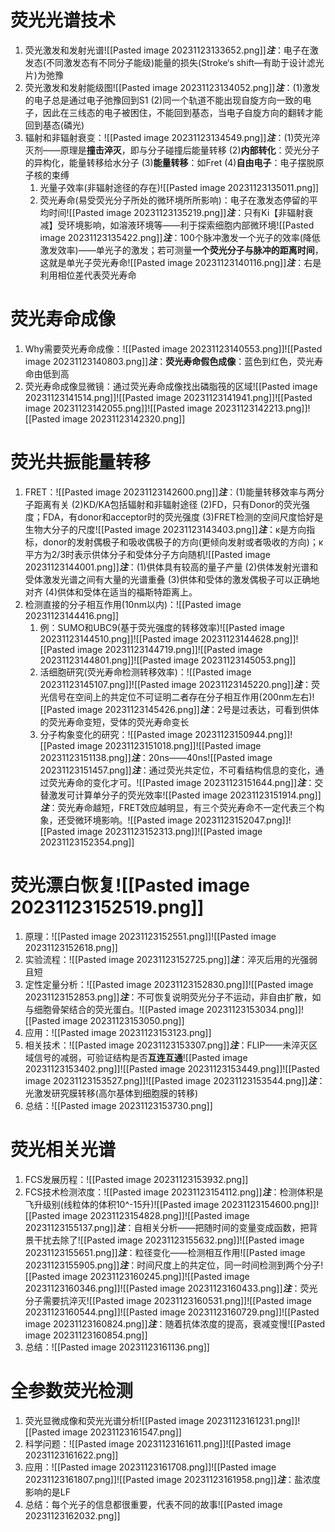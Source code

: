 # 荧光光谱技术
1. 荧光激发和发射光谱![[Pasted image 20231123133652.png]]***注***：电子在激发态(不同激发态有不同分子能级)能量的损失(Stroke‘s shift—有助于设计滤光片)为弛豫
2. 荧光激发和发射能级图![[Pasted image 20231123134052.png]]***注***：(1)激发的电子总是通过电子弛豫回到S1 (2)同一个轨道不能出现自旋方向一致的电子，因此在三线态的电子被困住，不能回到基态，当电子自旋方向的翻转才能回到基态(磷光)
3. 辐射和非辐射衰变：![[Pasted image 20231123134549.png]]***注***：(1)荧光淬灭剂——原理是**撞击淬灭**，即与分子碰撞后能量转移 (2)**内部转化**：荧光分子的异构化，能量转移给水分子 (3)**能量转移**：如Fret  (4)**自由电子**：电子摆脱原子核的束缚
	1. 光量子效率(非辐射途径的存在)![[Pasted image 20231123135011.png]]
	2. 荧光寿命(易受荧光分子所处的微环境所所影响)：电子在激发态停留的平均时间![[Pasted image 20231123135219.png]]***注***：只有Ki【非辐射衰减】受环境影响，如溶液环境等——利于探索细胞内部微环境![[Pasted image 20231123135422.png]]***注***：100个脉冲激发一个光子的效率(降低激发效率)——单光子的激发；若可测量**一个荧光分子与脉冲的距离时间**，这就是单光子荧光寿命![[Pasted image 20231123140116.png]]***注***：右是利用相位差代表荧光寿命

# 荧光寿命成像
1. Why需要荧光寿命成像：![[Pasted image 20231123140553.png]]![[Pasted image 20231123140803.png]]***注***：**荧光寿命假色成像**：蓝色到红色，荧光寿命由低到高
2. 荧光寿命成像显微镜：通过荧光寿命成像找出磷脂筏的区域![[Pasted image 20231123141514.png]]![[Pasted image 20231123141941.png]]![[Pasted image 20231123142055.png]]![[Pasted image 20231123142213.png]]![[Pasted image 20231123142320.png]]

# 荧光共振能量转移
1. FRET：![[Pasted image 20231123142600.png]]***注***：(1)能量转移效率与两分子距离有关  (2)KD/KA包括辐射和非辐射途径   (2)FD，只有Donor的荧光强度；FDA，有donor和acceptor时的荧光强度   (3)FRET检测的空间尺度恰好是生物大分子的尺度![[Pasted image 20231123143403.png]]***注***：κ是方向指标，donor的发射偶极子和吸收偶极子的方向(更倾向发射或者吸收的方向)；κ平方为2/3时表示供体分子和受体分子方向随机![[Pasted image 20231123144001.png]]***注***：(1)供体具有较高的量子产量 (2)供体发射光谱和受体激发光谱之间有大量的光谱重叠 (3)供体和受体的激发偶极子可以正确地对齐 (4)供体和受体在适当的福斯特距离上。
2. 检测直接的分子相互作用(10nm以内)：![[Pasted image 20231123144416.png]]
	1. 例：SUMO和UBC9(基于荧光强度的转移效率)![[Pasted image 20231123144510.png]]![[Pasted image 20231123144628.png]]![[Pasted image 20231123144719.png]]![[Pasted image 20231123144801.png]]![[Pasted image 20231123145053.png]]
	2. 活细胞研究(荧光寿命检测转移效率)：![[Pasted image 20231123145107.png]]![[Pasted image 20231123145220.png]]***注***：荧光信号在空间上的共定位不可证明二者存在分子相互作用(200nm左右)![[Pasted image 20231123145426.png]]***注***：2号是过表达，可看到供体的荧光寿命变短，受体的荧光寿命变长
	3. 分子构象变化的研究：![[Pasted image 20231123150944.png]]![[Pasted image 20231123151018.png]]![[Pasted image 20231123151138.png]]***注***：20ns——40ns![[Pasted image 20231123151457.png]]***注***：通过荧光共定位，不可看结构信息的变化，通过荧光寿命的变化才可。![[Pasted image 20231123151644.png]]***注***：交替激发可计算单分子的荧光效率![[Pasted image 20231123151914.png]]***注***：荧光寿命越短，FRET效应越明显，有三个荧光寿命不一定代表三个构象，还受微环境影响。![[Pasted image 20231123152047.png]]![[Pasted image 20231123152313.png]]![[Pasted image 20231123152354.png]]

# 荧光漂白恢复![[Pasted image 20231123152519.png]]
1. 原理：![[Pasted image 20231123152551.png]]![[Pasted image 20231123152618.png]]
2. 实验流程：![[Pasted image 20231123152725.png]]***注***：淬灭后用的光强弱且短
3. 定性定量分析：![[Pasted image 20231123152830.png]]![[Pasted image 20231123152853.png]]***注***：不可恢复说明荧光分子不运动，非自由扩散，如与细胞骨架结合的荧光蛋白。![[Pasted image 20231123153034.png]]![[Pasted image 20231123153050.png]]
4. 应用：![[Pasted image 20231123153123.png]]
5. 相关技术：![[Pasted image 20231123153307.png]]***注***：FLIP——未淬灭区域信号的减弱，可验证结构是否**互连互通**![[Pasted image 20231123153402.png]]![[Pasted image 20231123153449.png]]![[Pasted image 20231123153527.png]]![[Pasted image 20231123153544.png]]***注***：光激发研究膜转移(高尔基体到细胞膜的转移)
6. 总结：![[Pasted image 20231123153730.png]]

# 荧光相关光谱
1. FCS发展历程：![[Pasted image 20231123153932.png]]
2. FCS技术检测浓度：![[Pasted image 20231123154112.png]]***注***：检测体积是飞升级别(线粒体的体积10^-15升)![[Pasted image 20231123154600.png]]![[Pasted image 20231123154828.png]]![[Pasted image 20231123155137.png]]***注***：自相关分析——把随时间的变量变成函数，把背景干扰去除了![[Pasted image 20231123155632.png]]![[Pasted image 20231123155651.png]]***注***：粒径变化——检测相互作用![[Pasted image 20231123155905.png]]***注***：时间尺度上的共定位，同一时间检测到两个分子![[Pasted image 20231123160245.png]]![[Pasted image 20231123160346.png]]![[Pasted image 20231123160433.png]]***注***：荧光分子需要抗淬灭![[Pasted image 20231123160531.png]]![[Pasted image 20231123160544.png]]![[Pasted image 20231123160729.png]]![[Pasted image 20231123160824.png]]***注***：随着抗体浓度的提高，衰减变慢![[Pasted image 20231123160854.png]]
3. 总结：![[Pasted image 20231123161136.png]]

# 全参数荧光检测
1. 荧光显微成像和荧光光谱分析![[Pasted image 20231123161231.png]]![[Pasted image 20231123161547.png]]
2. 科学问题：![[Pasted image 20231123161611.png]]![[Pasted image 20231123161622.png]]
3. 应用：![[Pasted image 20231123161708.png]]![[Pasted image 20231123161807.png]]![[Pasted image 20231123161958.png]]***注***：盐浓度影响的是LF
4. 总结：每个光子的信息都很重要，代表不同的故事![[Pasted image 20231123162032.png]]


